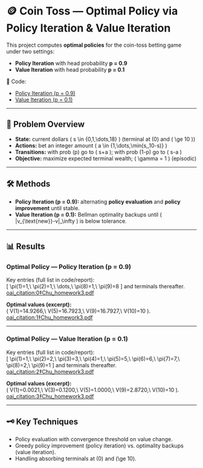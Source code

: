 # 🪙 Coin Toss — Optimal Policy via Policy Iteration & Value Iteration

This project computes **optimal policies** for the coin-toss betting game under two settings:
- **Policy Iteration** with head probability **p = 0.9**
- **Value Iteration** with head probability **p = 0.1**

📓 Code:  
- [Policy Iteration (p = 0.9)](coin_toss_policy_iteration.m)  
- [Value Iteration (p = 0.1)](coin_toss_value_iteration.m)

---

## 🧠 Problem Overview

- **State:** current dollars \( s \in \{0,1,\dots,18\} \) (terminal at \(0\) and \( \ge 10 \))
- **Actions:** bet an integer amount \( a \in \{1,\dots,\min(s,\,10-s)\} \)
- **Transitions:** with prob \(p\) go to \( s+a \); with prob \(1-p\) go to \( s-a \)
- **Objective:** maximize expected terminal wealth; \( \gamma = 1 \) (episodic)

---

## 🛠 Methods

- **Policy Iteration (p = 0.9):** alternating **policy evaluation** and **policy improvement** until stable.
- **Value Iteration (p = 0.1):** Bellman optimality backups until \( \|v_{\text{new}}-v\|_\infty \) is below tolerance.

---

## 📊 Results

### Optimal Policy — Policy Iteration (p = 0.9)
Key entries (full list in code/report):  
\[
\pi(1)=1,\ \pi(2)=1,\ \dots,\ \pi(8)=1,\ \pi(9)=8
\]
and terminals thereafter.  [oai_citation:0‡Chu_homework3.pdf](file-service://file-G3rd9A82PCrWAGYC81zDfo)

**Optimal values (excerpt):**  
\( V(1)=14.9266,\ V(5)=16.7923,\ V(9)=16.7927,\ V(10)=10 \).  [oai_citation:1‡Chu_homework3.pdf](file-service://file-G3rd9A82PCrWAGYC81zDfo)

---

### Optimal Policy — Value Iteration (p = 0.1)
Key entries (full list in code/report):  
\[
\pi(1)=1,\ \pi(2)=2,\ \pi(3)=3,\ \pi(4)=1,\ \pi(5)=5,\ \pi(6)=6,\ \pi(7)=7,\ \pi(8)=2,\ \pi(9)=1
\]
and terminals thereafter.  [oai_citation:2‡Chu_homework3.pdf](file-service://file-G3rd9A82PCrWAGYC81zDfo)

**Optimal values (excerpt):**  
\( V(1)=0.0021,\ V(3)=0.1200,\ V(5)=1.0000,\ V(9)=2.8720,\ V(10)=10 \).  [oai_citation:3‡Chu_homework3.pdf](file-service://file-G3rd9A82PCrWAGYC81zDfo)

---

## 🗝 Key Techniques
- Policy evaluation with convergence threshold on value change.
- Greedy policy improvement (policy iteration) vs. optimality backups (value iteration).
- Handling absorbing terminals at \(0\) and \(\ge 10\).
